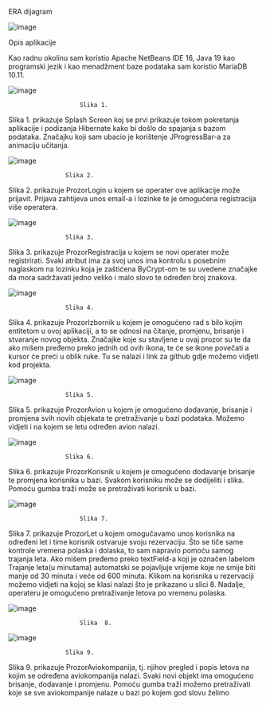 ERA dijagram


![image](https://user-images.githubusercontent.com/117756427/236879277-e865741d-b316-46de-b9db-a19c8bef20d0.png)



 

 
Opis aplikacije

Kao radnu okolinu sam koristio Apache NetBeans IDE 16,  Java 19 kao programski jezik i kao menadžment baze podataka sam koristio MariaDB 10.11.
	




![image](https://user-images.githubusercontent.com/117756427/236882527-39bcff9c-0c8d-40b8-81c1-a6163d077bfd.png)



						Slika 1.
	





Slika 1. prikazuje  Splash Screen koj se prvi prikazuje tokom pokretanja aplikacije i podizanja Hibernate kako bi došlo do spajanja s bazom podataka. Značajku koji sam  ubacio je korištenje JProgressBar-a za animaciju učitanja.



 		


![image](https://user-images.githubusercontent.com/117756427/236883388-b719f932-7039-48d7-b3fa-408077efac87.png)


        
                        





 					Slika 2.
					
					


Slika 2. prikazuje ProzorLogin u kojem se operater ove aplikacije može prijavit. Prijava zahtijeva unos email-a i lozinke te je omogućena registracija više operatera.



![image](https://user-images.githubusercontent.com/117756427/236883627-437d3479-c6c8-428d-ba41-15e8899a70b0.png)


          	
					
					Slika 3.

Slika 3. prikazuje ProzorRegistracija u kojem se novi operater može registrirati. Svaki atribut ima za svoj unos ima kontrolu s posebnim naglaskom na lozinku koja je zaštićena ByCrypt-om te su uvedene značajke da mora sadržavati jedno veliko i malo slovo te određen broj znakova.


![image](https://user-images.githubusercontent.com/117756427/236879631-99065640-787a-4df4-8d6a-003b221a19c0.png)



 

					Slika 4.


Slika 4. prikazuje ProzorIzbornik u kojem je omogućeno rad s bilo kojim entitetom u ovoj aplikaciji, a to se odnosi na čitanje, promjenu, brisanje i stvaranje novog objekta. Značajke koje su stavljene u ovaj prozor su te da ako mišem pređemo preko jednih od ovih ikona, te će se ikone povečati a kursor će preći u oblik ruke. Tu se nalazi i link za github gdje možemo vidjeti kod projekta.


![image](https://user-images.githubusercontent.com/117756427/236879700-2872d60d-2adb-40ce-8886-31674bd44d7b.png)


 
				
					Slika 5.


Slika 5. prikazuje ProzorAvion u kojem je omogućeno dodavanje, brisanje i promjena svih novih objekata te pretraživanje u bazi podataka. Možemo vidjeti i na kojem se letu određen avion nalazi.


![image](https://user-images.githubusercontent.com/117756427/236879733-d985a3ce-4a27-4261-8052-b625f63716b5.png)



 

					Slika 6.

Slika 6. prikazuje ProzorKorisnik u kojem je omogućeno dodavanje brisanje te promjena korisnika u bazi. Svakom korisniku može se dodijeliti i slika. Pomoću gumba traži može se pretraživati korisnik u bazi.


![image](https://user-images.githubusercontent.com/117756427/236879804-e58d4261-7a48-4caf-87cc-2f077ddeb291.png)


 

						Slika 7.


Slika 7. prikazuje ProzorLet u kojem omogučavamo unos korisnika na određeni let i time korisnik ostvaruje svoju rezervaciju. Što se tiče same kontrole vremena polaska i dolaska, to sam napravio pomoću samog trajanja leta. Ako mišem pređemo preko textField-a koji je označen  labelom Trajanje leta(u minutama) automatski se pojavljuje vrijeme koje ne smije biti manje od 30 minuta i veće od 600 minuta. Klikom na korisnika u rezervaciji možemo vidjeti na kojoj se klasi nalazi što je prikazano u slici 8. Nadalje, operateru je omogućeno pretraživanje letova po vremenu polaska.

![image](https://user-images.githubusercontent.com/117756427/236879841-c2c5e012-a9ab-408a-8488-494a28060a67.png)


 

						Slika  8.
						
						
![image](https://user-images.githubusercontent.com/117756427/236879885-3063e521-887e-411f-a76c-535e7bc21e95.png)

 

					Slika 9.


Slika 9. prikazuje ProzorAviokompanija, tj. njihov pregled i popis letova na kojim se određena aviokompanija nalazi.  Svaki novi objekt ima omogućeno brisanje, dodavanje i promjenu. Pomoću gumba traži možemo pretraživati koje se sve aviokompanije nalaze u bazi po kojem god slovu želimo 


 

